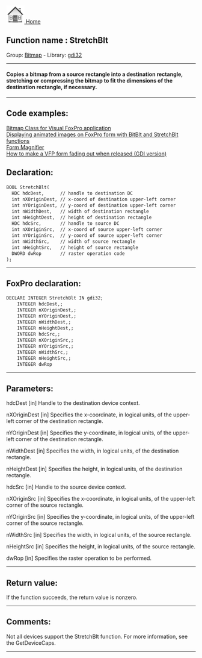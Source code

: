 [<img src="../../images/home.png"> Home ](https://github.com/VFPX/Win32API)  

## Function name : StretchBlt
Group: [Bitmap](../../functions_group.md#Bitmap)  -  Library: [gdi32](../../../libraries.md#gdi32)  
***  


#### Copies a bitmap from a source rectangle into a destination rectangle, stretching or compressing the bitmap to fit the dimensions of the destination rectangle, if necessary.
***  


## Code examples:
[Bitmap Class for Visual FoxPro application](../../samples/sample_295.md)  
[Displaying animated images on FoxPro form with BitBlt and StretchBlt functions](../../samples/sample_355.md)  
[Form Magnifier](../../samples/sample_414.md)  
[How to make a VFP form fading out when released (GDI version)](../../samples/sample_528.md)  

## Declaration:
```foxpro  
BOOL StretchBlt(
  HDC hdcDest,      // handle to destination DC
  int nXOriginDest, // x-coord of destination upper-left corner
  int nYOriginDest, // y-coord of destination upper-left corner
  int nWidthDest,   // width of destination rectangle
  int nHeightDest,  // height of destination rectangle
  HDC hdcSrc,       // handle to source DC
  int nXOriginSrc,  // x-coord of source upper-left corner
  int nYOriginSrc,  // y-coord of source upper-left corner
  int nWidthSrc,    // width of source rectangle
  int nHeightSrc,   // height of source rectangle
  DWORD dwRop       // raster operation code
);  
```  
***  


## FoxPro declaration:
```foxpro  
DECLARE INTEGER StretchBlt IN gdi32;
	INTEGER hdcDest,;
	INTEGER nXOriginDest,;
	INTEGER nYOriginDest,;
	INTEGER nWidthDest,;
	INTEGER nHeightDest,;
	INTEGER hdcSrc,;
	INTEGER nXOriginSrc,;
	INTEGER nYOriginSrc,;
	INTEGER nWidthSrc,;
	INTEGER nHeightSrc,;
	INTEGER dwRop  
```  
***  


## Parameters:
hdcDest 
[in] Handle to the destination device context. 

nXOriginDest 
[in] Specifies the x-coordinate, in logical units, of the upper-left corner of the destination rectangle. 

nYOriginDest 
[in] Specifies the y-coordinate, in logical units, of the upper-left corner of the destination rectangle. 

nWidthDest 
[in] Specifies the width, in logical units, of the destination rectangle. 

nHeightDest 
[in] Specifies the height, in logical units, of the destination rectangle. 

hdcSrc 
[in] Handle to the source device context. 

nXOriginSrc 
[in] Specifies the x-coordinate, in logical units, of the upper-left corner of the source rectangle. 

nYOriginSrc 
[in] Specifies the y-coordinate, in logical units, of the upper-left corner of the source rectangle. 

nWidthSrc 
[in] Specifies the width, in logical units, of the source rectangle. 

nHeightSrc 
[in] Specifies the height, in logical units, of the source rectangle. 

dwRop 
[in] Specifies the raster operation to be performed.  
***  


## Return value:
If the function succeeds, the return value is nonzero.  
***  


## Comments:
Not all devices support the StretchBlt function. For more information, see the GetDeviceCaps.  
  
***  

